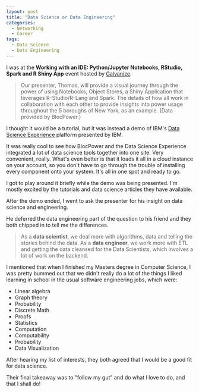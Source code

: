 ```yaml
---
layout: post
title: "Data Science or Data Engineering"
categories:
  - Networking
  - Career
tags:
  - Data Science
  - Data Engineering
---
```


I was at the **Working with an IDE: Python/Jupyter Notebooks, RStudio, Spark and R Shiny App** event hosted by [Galvanize](http://galvanize.com).

> Our presenter, Thomas, will provide a visual journey through the power of using Notebooks, Object Stores, a Shiny Application that leverages R-Studio/R-Lang and Spark. The details of how all work in collaboration with each other to provide insights into power usage throughout the 5 boroughs of New York, as an example. (Data provided by BlocPower.)

I thought it would be a tutorial, but it was instead a demo of IBM's [Data Science Experience](http://datascience.ibm.com) platform presented by IBM.

It was really cool to see how BlocPower and the Data Science Experience integrated a lot of data science tools together into one site. Very convenient, really. What's even better is that it loads it all in a cloud instance on your account, so you don't have to go through the trouble of installing every component onto your system. It's all in one spot and ready to go.

I got to play around it briefly while the demo was being presented. I'm mostly excited by the tutorials and data science articles they have available.

After the demo ended, I went to ask the presenter for his insight on data science and engineering.

He deferred the data engineering part of the question to his friend and they both chipped in to tell me the differences.

> As a **data scientist**, we deal more with algorithms, data and telling the stories behind the data. As a **data engineer**, we work more with ETL and getting the data cleansed for the Data Scientists, which involves a lot of work on the backend.

I mentioned that when I finished my Masters degree in Computer Science, I was pretty bummed out that we didn't really do a lot of the things I liked learning in school in the usual software engineering jobs, which were:

- Linear algebra
- Graph theory
- Probability
- Discrete Math
- Proofs
- Statistics
- Computation
- Computability
- Probability
- Data Visualization

After hearing my list of interests, they both agreed that I would be a good fit for data science.

Their final takeaway was to "follow my gut" and do what I love to do, and that I shall do!